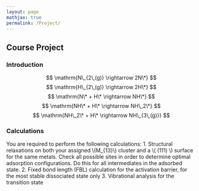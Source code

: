 ```yaml
---
layout: page
mathjax: true
permalink: /Project/
---
```


## Course Project

### Introduction

$$
\mathrm{N\_{2\,(g)} \rightarrow 2N\*}
$$
$$
\mathrm{H\_{2\,(g)} \rightarrow 2H\*}
$$
$$
\mathrm{N\* + H\* \rightarrow NH\*}
$$
$$
\mathrm{NH\* + H\* \rightarrow NH\_2\*}
$$
$$
\mathrm{NH\_2\* + H\* \rightarrow NH\_{3\,(g)}}
$$

### Calculations

You are required to perform the following calculations:
    1. Structural relaxations on both your assigned \\(M\_{13}\\) cluster and a \\( (111) \\) surface for the same metals. Check all possible sites in order to determine optimal adsorption configurations. Do this for all intermediates in the adsorbed state.
    2. Fixed bond length (FBL) calculation for the activation barrier, for the most stable dissociated state only
    3. Vibrational analysis for the transition state
